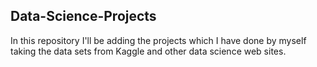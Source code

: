 ## Data-Science-Projects ##           
In this repository I'll be adding the projects which I have done by myself taking the data sets from Kaggle and other data science web sites.                             
